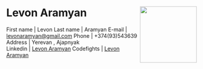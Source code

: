 # Levon Aramyan <img src="https://avatars1.githubusercontent.com/u/43417240?s=400&u=a1453a92825498b0a2e6059b2eaea7a2ca9108b9&v=4" align="right" width="150px" height="150px" />

First name         |          Levon
Last name          |          Aramyan
E-mail             |          <a href="mailto:levonaramyan@gmail.com">levonaramyan@gmail.com</a>
Phone              |          +374(93)543639
Address            |          Yerevan , Ajapnyak    
Linkedin           |          [Levon Aramyan](https://www.linkedin.com/in/levon-aramyan-17b43917/) 
Codefights         |          [Levon Aramyan](https://app.codesignal.com/profile/l_aramyan)  
